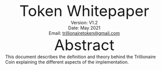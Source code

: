 <center><font size=10>Token Whitepaper</font></center>






<center>Version: V1.2</center>
<center>Date: May 2021</center>
<center>Email: <a href="mailto:trillionairetoken@gmail.com" target="_blank">trillionairetoken@gmail.com</a></center>





<center><font size=8>Abstract</font></center>
This document describes the definition and theory behind the Trillionaire Coin explaining the different aspects of the implementation.


